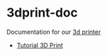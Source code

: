 # 3dprint-doc
Documentation for our [3d printer](https://www.robofun.ro/imprimante-3d/imprimanta-3d-prusa-asamblata)

* [Tutorial 3D Print](Imprimanta%20Prusa%20I3%20E3D.pdf)



